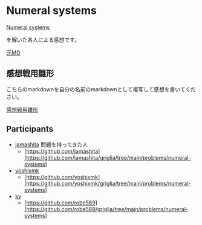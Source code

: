 # Numeral systems

[Numeral systems](https://github.com/tegebu/griglia/tree/main/problems/numeral-systems)

を解いた各人による感想です。

[元MD](original.md)

## 感想戦用雛形

こちらのmarkdownを自分の名前のmarkdownとして複写して感想を書いてください。

[感想戦用雛形](descanso.md)

## Participants

* [jamashita](jamashita.md) 問題を持ってきた人
    * [https://github.com/jamashita](https://github.com/jamashita/griglia/tree/main/problems/numeral-systems)
* [yoshixmk](yoshixmk.md)
    * [https://github.com/yoshixmk](https://github.com/yoshixmk/griglia/tree/main/problems/numeral-systems)
* [ky](ky.md)
    * [https://github.com/robe589](https://github.com/robe589/griglia/tree/main/problems/numeral-systems)
